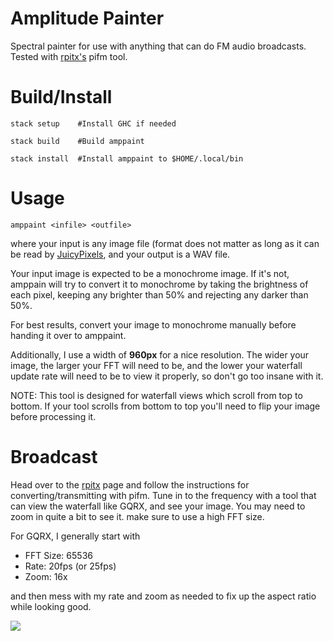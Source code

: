 Amplitude Painter
=================

Spectral painter for use with anything that can do FM audio broadcasts. Tested
with [rpitx's](https://github.com/F5OEO/rpitx) pifm tool.


Build/Install
=============

    stack setup    #Install GHC if needed

    stack build    #Build amppaint

    stack install  #Install amppaint to $HOME/.local/bin


Usage
=====

    amppaint <infile> <outfile>

where your input is any image file (format does not matter as long as it can be
read by [JuicyPixels](http://hackage.haskell.org/package/JuicyPixels), and your
output is a WAV file.

Your input image is expected to be a monochrome image. If it's not, amppain will
try to convert it to monochrome by taking the brightness of each pixel, keeping
any brighter than 50% and rejecting any darker than 50%.

For best results, convert your image to monochrome manually before handing it
over to amppaint.

Additionally, I use a width of **960px** for a nice resolution. The wider your
image, the larger your FFT will need to be, and the lower your waterfall update
rate will need to be to view it properly, so don't go too insane with it.

NOTE: This tool is designed for waterfall views which scroll from top to bottom.
If your tool scrolls from bottom to top you'll need to flip your image before
processing it.


Broadcast
=========

Head over to the [rpitx](https://github.com/F5OEO/rpitx) page and follow the
instructions for converting/transmitting with pifm. Tune in to the frequency
with a tool that can view the waterfall like GQRX, and see your image. You may
need to zoom in quite a bit to see it. make sure to use a high FFT size.

For GQRX, I generally start with

* FFT Size: 65536
* Rate: 20fps (or 25fps)
* Zoom: 16x

and then mess with my rate and zoom as needed to fix up the aspect ratio while
looking good.

![](http://i.ukl.me/2016-08-30-18:39:18-XcvbwAqJaiRGC0H7E3figGHwHdw~.png)
